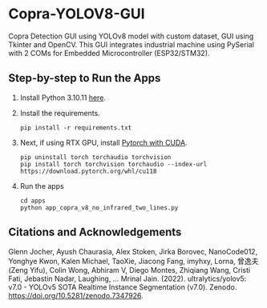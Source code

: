# Copra-YOLOV8-GUI

Copra Detection GUI using YOLOv8 model with custom dataset, GUI using Tkinter and OpenCV. This GUI integrates industrial machine using PySerial with 2 COMs for Embedded Microcontroller (ESP32/STM32).

## Step-by-step to Run the Apps

1. Install Python 3.10.11 [here](https://www.python.org/downloads/release/python-31011/).

2. Install the requirements.
    ```
    pip install -r requirements.txt
    ```

3. Next, if using RTX GPU, install [Pytorch with CUDA](https://pytorch.org/get-started/locally/).
    ```
    pip uninstall torch torchaudio torchvision
    pip install torch torchvision torchaudio --index-url https://download.pytorch.org/whl/cu118
    ```

4. Run the apps
    ```
    cd apps
    python app_copra_v8_no_infrared_two_lines.py
    ```

## Citations and Acknowledgements

Glenn Jocher, Ayush Chaurasia, Alex Stoken, Jirka Borovec, NanoCode012, Yonghye Kwon, Kalen Michael, TaoXie, Jiacong Fang, imyhxy, Lorna, 曾逸夫(Zeng Yifu), Colin Wong, Abhiram V, Diego Montes, Zhiqiang Wang, Cristi Fati, Jebastin Nadar, Laughing, … Mrinal Jain. (2022). ultralytics/yolov5: v7.0 - YOLOv5 SOTA Realtime Instance Segmentation (v7.0). Zenodo. https://doi.org/10.5281/zenodo.7347926.